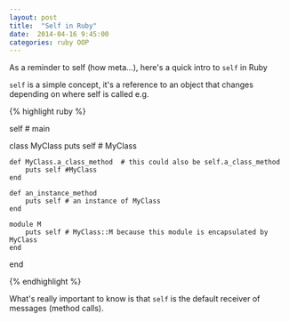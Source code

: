 ```yaml
--- 
layout: post 
title:  "Self in Ruby" 
date:  2014-04-16 9:45:00 
categories: ruby OOP 
---
```


As a reminder to self (how meta...), here's a quick intro to `self` in Ruby

`self` is a simple concept, it's a reference to an object that changes depending on where self is called e.g. 

{% highlight ruby %}

self # main

class MyClass
	puts self # MyClass

	def MyClass.a_class_method  # this could also be self.a_class_method
		puts self #MyClass
	end

	def an_instance_method
		puts self # an instance of MyClass
	end

	module M
		puts self # MyClass::M because this module is encapsulated by MyClass
	end

end

{% endhighlight %}

What's really important to know is that `self` is the default receiver of messages (method calls).